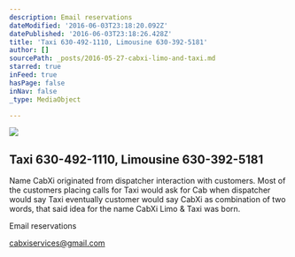 ```yaml
---
description: Email reservations
dateModified: '2016-06-03T23:18:20.092Z'
datePublished: '2016-06-03T23:18:26.428Z'
title: 'Taxi 630-492-1110, Limousine 630-392-5181'
author: []
sourcePath: _posts/2016-05-27-cabxi-limo-and-taxi.md
starred: true
inFeed: true
hasPage: false
inNav: false
_type: MediaObject

---
```

<article style=""><img src="https://s3-us-west-2.amazonaws.com/the-grid-img/p/623bae7a271b4f490763b172e9ee763fb34df742.png" /><h1>Taxi 630-492-1110, Limousine 630-392-5181</h1><p>Name CabXi originated from dispatcher interaction with customers. Most of the customers placing calls for Taxi would ask for Cab when dispatcher would say Taxi eventually customer would say CabXi as combination of two words, that said idea for the name CabXi Limo &amp; Taxi was born.</p></article>

Email reservations

cabxiservices@gmail.com